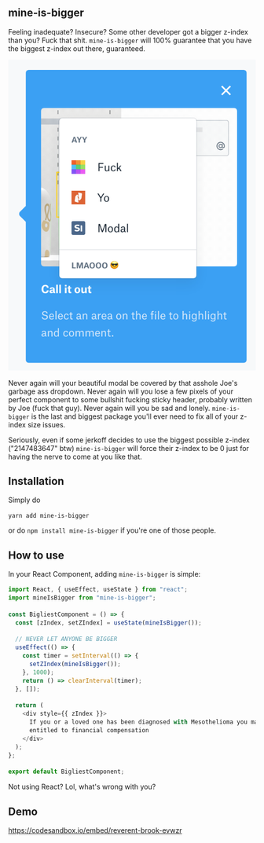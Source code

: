 ## mine-is-bigger

Feeling inadequate? Insecure? Some other developer got a bigger z-index than you? Fuck that shit. `mine-is-bigger` will 100% guarantee that you have the biggest z-index out there, guaranteed.

![big honkin weiner](/assets/fuckyomodal.png)

Never again will your beautiful modal be covered by that asshole Joe's garbage ass dropdown. Never again will you lose a few pixels of your perfect component to some bullshit fucking sticky header, probably written by Joe (fuck that guy). Never again will you be sad and lonely. `mine-is-bigger` is the last and biggest package you'll ever need to fix all of your z-index size issues.

Seriously, even if some jerkoff decides to use the biggest possible z-index ("2147483647" btw) `mine-is-bigger` will force their z-index to be 0 just for having the nerve to come at you like that.

## Installation

Simply do

`yarn add mine-is-bigger`

or do `npm install mine-is-bigger` if you're one of those people.

## How to use

In your React Component, adding `mine-is-bigger` is simple:

```javascript
import React, { useEffect, useState } from "react";
import mineIsBigger from "mine-is-bigger";

const BigliestComponent = () => {
  const [zIndex, setZIndex] = useState(mineIsBigger());

  // NEVER LET ANYONE BE BIGGER
  useEffect(() => {
    const timer = setInterval(() => {
      setZIndex(mineIsBigger());
    }, 1000);
    return () => clearInterval(timer);
  }, []);

  return (
    <div style={{ zIndex }}>
      If you or a loved one has been diagnosed with Mesothelioma you may be
      entitled to financial compensation
    </div>
  );
};

export default BigliestComponent;
```

Not using React? Lol, what's wrong with you?

## Demo

https://codesandbox.io/embed/reverent-brook-evwzr
